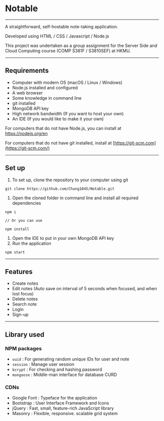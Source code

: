 # Notable

---

A straightforward, self-hostable note-taking application.

Developed using HTML / CSS / Javascript / Node.js

This project was undertaken as a group assignment for the Server Side and Cloud Computing course (COMP S381F / S3810SEF) at HKMU.

---

## Requirements

- Computer with modern OS (macOS / Linux / Windows)
- Node.js installed and configured
- A web browser
- Some knowledge in command line
- git installed
- MongoDB API key
- High network bandwidth (If you want to host your own)
- An IDE (If you would like to make it your own)

For computers that do not have Node.js, you can install at https://nodejs.org/en

For computers that do not have git installed, install at [https://git-scm.com](https://git-scm.com/)

---

## Set up

1. To set up, clone the repository to your computer using git

```
git clone https://github.com/Chung1045/Notable.git
```

1. Open the cloned folder in command line and install all required dependencies

```
npm i

// Or you can use

npm install
```

1. Open the IDE to put in your own MongoDB API key
2. Run the application

```
npm start
```

---

## Features

- Create notes
- Edit notes (Auto save on interval of 5 seconds when focused, and when lost focus)
- Delete notes
- Search note
- Login
- Sign-up

---

## Library used

### NPM packages

- `uuid` : For generating random unique IDs for user and note
- `session` : Manage user session
- `bcrypt` : For checking and hashing password
- `mongoose` : Middle-man interface for database CURD

### CDNs

- Google Font : Typeface for the application
- Bootstrap : User Interface Framework and Icons
- jQuery : Fast, small, feature-rich JavaScript library
- Masonry : Flexible, responsive. scalable grid system
